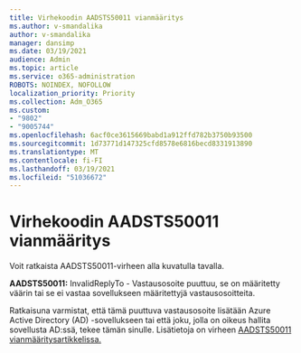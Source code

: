 ```yaml
---
title: Virhekoodin AADSTS50011 vianmääritys
ms.author: v-smandalika
author: v-smandalika
manager: dansimp
ms.date: 03/19/2021
audience: Admin
ms.topic: article
ms.service: o365-administration
ROBOTS: NOINDEX, NOFOLLOW
localization_priority: Priority
ms.collection: Adm_O365
ms.custom:
- "9802"
- "9005744"
ms.openlocfilehash: 6acf0ce3615669babd1a912ffd782b3750b93500
ms.sourcegitcommit: 1d73771d147325cfd8578e6816becd8331913890
ms.translationtype: MT
ms.contentlocale: fi-FI
ms.lasthandoff: 03/19/2021
ms.locfileid: "51036672"
---
```

# <a name="troubleshoot-error-code-aadsts50011"></a>Virhekoodin AADSTS50011 vianmääritys

Voit ratkaista AADSTS50011-virheen alla kuvatulla tavalla.

**AADSTS50011:** InvalidReplyTo - Vastausosoite puuttuu, se on määritetty väärin tai se ei vastaa sovellukseen määritettyjä vastausosoitteita.

Ratkaisuna varmistat, että tämä puuttuva vastausosoite lisätään Azure Active Directory (AD) -sovellukseen tai että joku, jolla on oikeus hallita sovellusta AD:ssä, tekee tämän sinulle. Lisätietoja on virheen [AADSTS50011 vianmääritysartikkelissa.](https://docs.microsoft.com/troubleshoot/azure/active-directory/error-code-aadsts50011-reply-url-mismatch)
